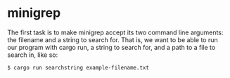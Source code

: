 # minigrep

The first task is to make minigrep accept its two command line arguments: the filename and a string to search for. That is, we want to be able to run our program with cargo run, a string to search for, and a path to a file to search in, like so:

```$ cargo run searchstring example-filename.txt```

